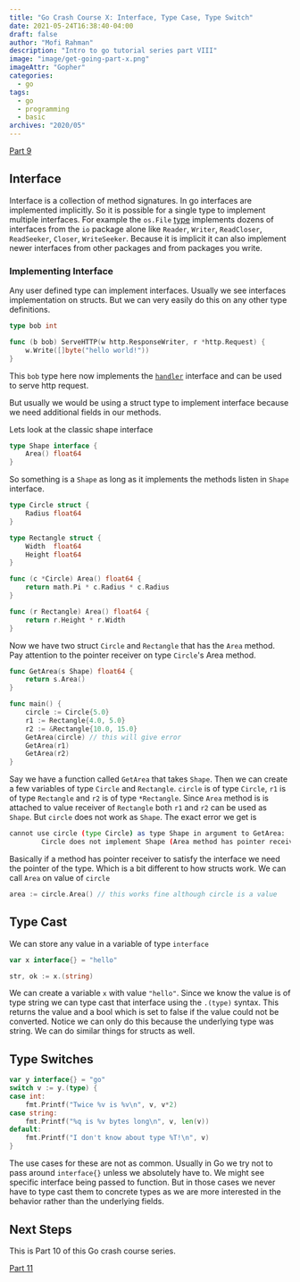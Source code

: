 ```yaml
---
title: "Go Crash Course X: Interface, Type Case, Type Switch"
date: 2021-05-24T16:38:40-04:00
draft: false
author: "Mofi Rahman"
description: "Intro to go tutorial series part VIII"
image: "image/get-going-part-x.png"
imageAttr: "Gopher"
categories:
  - go
tags:
  - go
  - programming
  - basic
archives: "2020/05"
---
```


[Part 9](/posts/go-crash-course-ix/)

## Interface

Interface is a collection of method signatures. In go interfaces are implemented implicitly. So it is possible for a single type to implement multiple interfaces. For example the `os.File` [type](https://golang.org/pkg/os/#File) implements dozens of interfaces from the `io` package alone like `Reader`, `Writer`, `ReadCloser`, `ReadSeeker`, `Closer`, `WriteSeeker`. Because it is implicit it can also implement newer interfaces from other packages and from packages you write. 

### Implementing Interface

Any user defined type can implement interfaces. Usually we see interfaces implementation on structs. But we can very easily do this on any other type definitions.

```go
type bob int

func (b bob) ServeHTTP(w http.ResponseWriter, r *http.Request) {
	w.Write([]byte("hello world!"))
}
```

This `bob` type here now implements the [`handler`](https://golang.org/pkg/net/http/#Handler) interface and can be used to serve http request. 

But usually we would be using a struct type to implement interface because we need additional fields in our methods. 

Lets look at the classic shape interface 

```go
type Shape interface {
	Area() float64
}
```

So something is a `Shape` as long as it implements the methods listen in `Shape` interface. 

```go
type Circle struct {
	Radius float64
}

type Rectangle struct {
	Width  float64
	Height float64
}

func (c *Circle) Area() float64 {
	return math.Pi * c.Radius * c.Radius
}

func (r Rectangle) Area() float64 {
	return r.Height * r.Width
}
```

Now we have two struct `Circle` and `Rectangle` that has the `Area` method. Pay attention to the pointer receiver on type `Circle`'s Area method. 

```go
func GetArea(s Shape) float64 {
	return s.Area()
}

func main() {
	circle := Circle{5.0}
	r1 := Rectangle{4.0, 5.0}
	r2 := &Rectangle{10.0, 15.0}
	GetArea(circle) // this will give error
	GetArea(r1)
	GetArea(r2)
}
```

Say we have a function called `GetArea` that takes `Shape`. Then we can create a few variables of type `Circle` and `Rectangle`. `circle` is of type `Circle`, `r1` is of type `Rectangle` and `r2` is of type `*Rectangle`. Since `Area` method is is attached to value receiver of `Rectangle` both `r1` and `r2` can be used as `Shape`. But `circle` does not work as `Shape`. The exact error we get is 

```bash
cannot use circle (type Circle) as type Shape in argument to GetArea:
        Circle does not implement Shape (Area method has pointer receiver)
```

Basically if a method has pointer receiver to satisfy the interface we need the pointer of the type. Which is a bit different to how structs work. We can call `Area` on value of `circle`

```go
area := circle.Area() // this works fine although circle is a value
```

## Type Cast

We can store any value in a variable of type `interface`

```go
var x interface{} = "hello"

str, ok := x.(string)
```

We can create a variable `x` with value `"hello"`. Since we know the value is of type string we can type cast that interface using the `.(type)` syntax. This returns the value and a bool which is set to false if the value could not be converted. Notice we can only do this because the underlying type was string. We can do similar things for structs as well. 

## Type Switches

```go
var y interface{} = "go"
switch v := y.(type) {
case int:
	fmt.Printf("Twice %v is %v\n", v, v*2)
case string:
	fmt.Printf("%q is %v bytes long\n", v, len(v))
default:
	fmt.Printf("I don't know about type %T!\n", v)
}
```

The use cases for these are not as common. Usually in Go we try not to pass around `interface{}` unless we absolutely have to. We might see specific interface being passed to function. But in those cases we never have to type cast them to concrete types as we are more interested in the behavior rather than the underlying fields.

## Next Steps

This is Part 10 of this Go crash course series.

[Part 11](/posts/go-crash-course-xi/)

